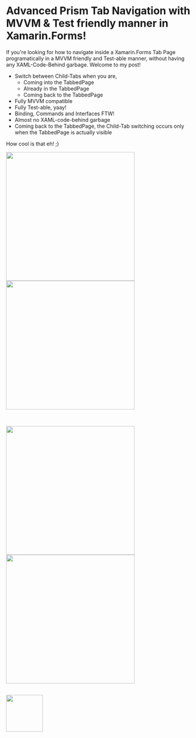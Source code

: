 # Advanced Prism Tab Navigation with MVVM & Test friendly manner in Xamarin.Forms!

If you're looking for how to navigate inside a Xamarin.Forms Tab Page programatically in a MVVM friendly and Test-able manner, without having any XAML-Code-Behind garbage. Welcome to my post!

* Switch between Child-Tabs when you are,
	* Coming into the TabbedPage
	* Already in the TabbedPage
	* Coming back to the TabbedPage
* Fully MVVM compatible
* Fully Test-able, yaay!
* Binding, Commands and Interfaces FTW!
* Almost no XAML-code-behind garbage
* Coming back to the TabbedPage, the Child-Tab switching occurs only when the TabbedPage is actually visible

How cool is that eh! ;)

<img src="https://github.com/UdaraAlwis/XAMVVM-Playground/blob/master/AdvPrismTabNavigation/screenshots/Android-In-Tab-SwitchingX.gif"  height="350" /> <img src="https://github.com/UdaraAlwis/XAMVVM-Playground/blob/master/AdvPrismTabNavigation/screenshots/iOS-In-Tab-Switching.gif"  height="350" />

<br />

<img src="https://github.com/UdaraAlwis/XAMVVM-Playground/blob/master/AdvPrismTabNavigation/screenshots/Android-Outside-Tab-SwitchingX.gif"  height="350" /> <img src="https://github.com/UdaraAlwis/XAMVVM-Playground/blob/master/AdvPrismTabNavigation/screenshots/iOS-Outside-Tab-Switching.gif"  height="350" />

<br />

<img src="https://github.com/UdaraAlwis/XAMVVM-Playground/blob/master/AdvPrismTabNavigation/screenshots/mvvm_unittesting.png"  height="100" />

